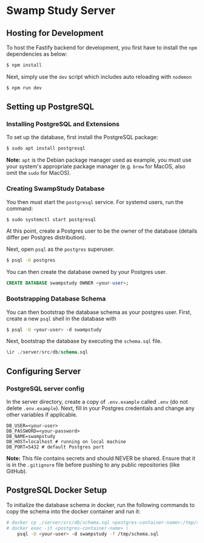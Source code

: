 # Swamp Study Server

## Hosting for Development

To host the Fastify backend for development, you first have to install the
`npm` dependencies as below:

```bash
$ npm install
```

Next, simply use the `dev` script which includes auto reloading with `nodemon`

```bash
$ npm run dev
```

## Setting up PostgreSQL

### Installing PostgreSQL and Extensions

To set up the database, first install the PostgreSQL package:

```bash
$ sudo apt install postgresql
```

**Note:** `apt` is the Debian package manager used as example, you must use
your system's appropriate package manager (e.g. `brew` for MacOS, also omit the
`sudo` for MacOS).

### Creating SwampStudy Database

You then must start the `postgresql` service. For systemd users, run the
command:

```bash
$ sudo systemctl start postgresql
```

At this point, create a Postgres user to be the owner of the database
(details differ per Postgres distribution).

Next, open `psql` as the `postgres` superuser.

```bash
$ psql -U postgres
```

You can then create the database owned by your Postgres user.

```sql
CREATE DATABASE swampstudy OWNER <your-user>;
```

### Bootstrapping Database Schema

You can then bootstrap the database schema as your postgres user. First, create
a new `psql` shell in the database with

```bash
$ psql -U <your-user> -d swampstudy
```

Next, bootstrap the database by executing the `schema.sql` file.

```sql
\ir ./server/src/db/schema.sql
```

## Configuring Server

### PostgreSQL server config

In the server directory, create a copy of `.env.example` called `.env` (do not
delete `.env.example`). Next, fill in your Postgres credentials and change any
other variables if applicable.

```dotenv
DB_USER=<your-user>
DB_PASSWORD=<your-password>
DB_NAME=swampstudy
DB_HOST=localhost # running on local machine
DB_PORT=5432 # default Postgres port
```

**Note:** This file contains secrets and should NEVER be shared. Ensure that it
is in the `.gitignore` file before pushing to any public repositories (like
GitHub).

## PostgreSQL Docker Setup

To initialize the database schema in docker, run the following commands to copy
the schema into the docker container and run it:

```bash
# docker cp ./server/src/db/schema.sql <postgres-container-name>:/tmp/schema.sql
# docker exec -it <postgres-container-name> \
    psql -U <your-user> -d swampstudy -f /tmp/schema.sql
```
